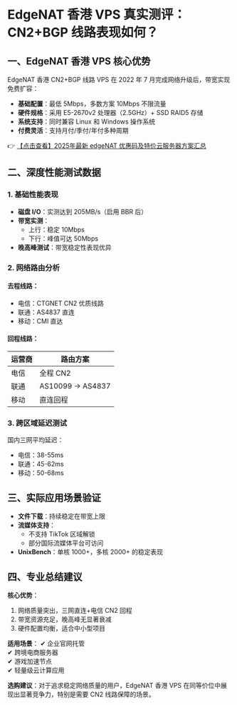 # EdgeNAT 香港 VPS 真实测评：CN2+BGP 线路表现如何？

## 一、EdgeNAT 香港 VPS 核心优势

EdgeNAT 香港 CN2+BGP 线路 VPS 在 2022 年 7 月完成网络升级后，带宽实现免费扩容：
- **基础配置**：最低 5Mbps，多数方案 10Mbps 不限流量
- **硬件规格**：采用 E5-2670v2 处理器（2.5GHz）+ SSD RAID5 存储
- **系统支持**：同时兼容 Linux 和 Windows 操作系统
- **付费灵活**：支持月付/季付/年付多种周期

👉 [【点击查看】2025年最新 edgeNAT 优惠码及特价云服务器方案汇总](https://bit.ly/edgenat)

## 二、深度性能测试数据

### 1. 基础性能表现
- **磁盘 I/O**：实测达到 205MB/s（启用 BBR 后）
- **带宽实测**：
  - 上行：稳定 10Mbps
  - 下行：峰值可达 50Mbps
- **晚高峰测试**：带宽稳定性表现优异

### 2. 网络路由分析
#### 去程线路：
- 电信：CTGNET CN2 优质线路
- 联通：AS4837 直连
- 移动：CMI 直达

#### 回程线路：
| 运营商 | 路由方案 |
|--------|----------|
| 电信   | 全程 CN2 |
| 联通   | AS10099 → AS4837 |
| 移动   | 直连回程 |

### 3. 跨区域延迟测试
国内三网平均延迟：
- 电信：38-55ms
- 联通：45-62ms
- 移动：50-68ms

## 三、实际应用场景验证
- **文件下载**：持续稳定在带宽上限
- **流媒体支持**：
  - 不支持 TikTok 区域解锁
  - 部分国际流媒体平台可访问
- **UnixBench**：单核 1000+，多核 2000+ 的稳定表现

## 四、专业总结建议
**核心优势**：
1. 网络质量突出，三网直连+电信 CN2 回程
2. 带宽资源充足，晚高峰无显著衰减
3. 硬件配置均衡，适合中小型项目

**适用场景**：
✔ 企业官网托管  
✔ 跨境电商服务器  
✔ 游戏加速节点  
✔ 轻量级云计算应用

**选购建议**：对于追求稳定网络质量的用户，EdgeNAT 香港 VPS 在同等价位中展现出显著竞争力，特别是需要 CN2 线路保障的场景。